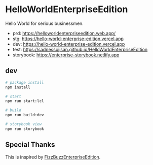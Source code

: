 # HelloWorldEnterpriseEdition

Hello World for serious businessmen.

- prd: https://helloworldenterpriseedition.web.app/
- stg: https://hello-world-enterprise-edition.vercel.app
- dev: https://hello-world-enterprise-edition.vercel.app
- test: https://sadnessojisan.github.io/HelloWorldEnterpriseEdition
- storybook: https://enterprise-storybook.netlify.app

## dev

```sh
# package install
npm install

# start
npm run start:lcl

# build
npm run build:dev

# storybook view
npm run storybook
```

## Special Thanks

This is inspired by [FizzBuzzEnterpriseEdition](https://github.com/EnterpriseQualityCoding/FizzBuzzEnterpriseEdition).
